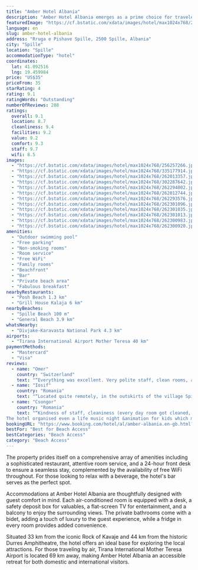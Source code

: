 ```yaml
---
title: "Amber Hotel Albania"
description: "Amber Hotel Albania emerges as a prime choice for travelers seeking a serene getaway, just a stone's throw away from the pristine Spille Beach."
featuredImage: "https://cf.bstatic.com/xdata/images/hotel/max1024x768/256257266.jpg?k=6251de303fb8e99eb946d49108062e1d817006afebf3c3a0855e5c28321d99d1&o=&hp=1"
language: en
slug: amber-hotel-albania
address: "Rruga e Pishave Spille, 2500 Spille, Albania"
city: "Spille"
location: "Spille"
accommodationType: "hotel"
coordinates:
  lat: 41.092516
  lng: 19.459984
price: "US$35"
priceFrom: 35
starRating: 4
rating: 9.1
ratingWords: "Outstanding"
numberOfReviews: 288
ratings:
  overall: 9.1
  location: 8.7
  cleanliness: 9.4
  facilities: 9.2
  value: 9.2
  comfort: 9.3
  staff: 9.7
  wifi: 8.5
images:
  - "https://cf.bstatic.com/xdata/images/hotel/max1024x768/256257266.jpg?k=6251de303fb8e99eb946d49108062e1d817006afebf3c3a0855e5c28321d99d1&o=&hp=1"
  - "https://cf.bstatic.com/xdata/images/hotel/max1024x768/335177914.jpg?k=bde4f3af16db5a9b196ffdc88f635f39f23fb768aa4b36b57fc331a6fa23333c&o=&hp=1"
  - "https://cf.bstatic.com/xdata/images/hotel/max1024x768/262013357.jpg?k=cb6afb8f4fdf983381e6fe359f9bbde783c6a2f86de957c0afe1d9ed24447973&o=&hp=1"
  - "https://cf.bstatic.com/xdata/images/hotel/max1024x768/302287642.jpg?k=93ab6a685b9e109f7599ad61562b9b83be186752bb385a072ae76cb48bd9d11e&o=&hp=1"
  - "https://cf.bstatic.com/xdata/images/hotel/max1024x768/262294002.jpg?k=9ad70673bf0f923416de6336789c9affb5243e904e9a3bb101b4e2dd5168763b&o=&hp=1"
  - "https://cf.bstatic.com/xdata/images/hotel/max1024x768/262012744.jpg?k=85254ddae2518fc7cc0518b4b67edc0e55e29f22cda27bc7cbaf11e463350ffb&o=&hp=1"
  - "https://cf.bstatic.com/xdata/images/hotel/max1024x768/262293576.jpg?k=718aff9cb417c65d3da39ed3993f7e9018987e74f4441118c4d9e3e0f1e33605&o=&hp=1"
  - "https://cf.bstatic.com/xdata/images/hotel/max1024x768/262301096.jpg?k=711ef995019d0d649683d36ebb404f0d9f56aa041a55c71e6eb9527bc3f966f2&o=&hp=1"
  - "https://cf.bstatic.com/xdata/images/hotel/max1024x768/262301035.jpg?k=cff2e331a335a121fd903ceb0b8aaeed58d0c150684944273b1e791c94797e85&o=&hp=1"
  - "https://cf.bstatic.com/xdata/images/hotel/max1024x768/262301013.jpg?k=3ccbfe43b4b2f8128f19839e5b9c813fab741b5efd68b0f4e232da54977ff7c2&o=&hp=1"
  - "https://cf.bstatic.com/xdata/images/hotel/max1024x768/262300983.jpg?k=e2513d17ab02b4187b6ce0eea7d217eacc757c4830bb812802518d3d5aa1af3f&o=&hp=1"
  - "https://cf.bstatic.com/xdata/images/hotel/max1024x768/262300920.jpg?k=2a71ef277bf6784f29380848f27a306dd5860f20c254e37151300522aa55206e&o=&hp=1"
amenities:
  - "Outdoor swimming pool"
  - "Free parking"
  - "Non-smoking rooms"
  - "Room service"
  - "Free WiFi"
  - "Family rooms"
  - "Beachfront"
  - "Bar"
  - "Private beach area"
  - "Fabulous breakfast"
nearbyRestaurants:
  - "Posh Beach 1.3 km"
  - "Grill House Kalaja 6 km"
nearbyBeaches:
  - "Spille Beach 100 m"
  - "General Beach 3.9 km"
whatsNearby:
  - "Divjake-Karavasta National Park 4.3 km"
airports:
  - "Tirana International Airport Mother Teresa 40 km"
paymentMethods:
  - "Mastercard"
  - "Visa"
reviews:
  - name: "Omer"
    country: "Switzerland"
    text: "“Everything was excellent. Very polite staff, clean rooms, amazing foods…”"
  - name: "Iosif"
    country: "Romania"
    text: "“Located quite remotely, in the outskirts of the village Spillle, separated by the beach by a narrow line of pine forest, linked with it by a pathway illuminated during the night. The parking place situated in front of the hotel quite spacious ...”"
  - name: "Csongor"
    country: "Romania"
    text: "“Kindness of staff, cleaniness (every day room got cleaned, exceptional food (more times during the day) , pool next to hotel
The hotel organised even a life music night &animation for kids which made our stay much more pleasant.”"
bookingURL: "https://www.booking.com/hotel/al/amber-albania.en-gb.html?aid=8035640"
bestFor: "Best for Beach Access"
bestCategories: "Beach Access"
category: "Beach Access"
---
```


The property prides itself on a comprehensive array of amenities including a sophisticated restaurant, attentive room service, and a 24-hour front desk to ensure a seamless stay, complemented by the availability of free WiFi throughout. For those looking to relax with a beverage, the hotel's bar serves as the perfect spot.

Accommodations at Amber Hotel Albania are thoughtfully designed with guest comfort in mind. Each air-conditioned room is equipped with a desk, a safety deposit box for valuables, a flat-screen TV for entertainment, and a balcony to enjoy the surrounding views. The private bathrooms come with a bidet, adding a touch of luxury to the guest experience, while a fridge in every room provides added convenience.

Situated 33 km from the iconic Rock of Kavaje and 44 km from the historic Durres Amphitheatre, the hotel offers an ideal base for exploring the local attractions. For those traveling by air, Tirana International Mother Teresa Airport is located 69 km away, making Amber Hotel Albania an accessible retreat for both domestic and international visitors.